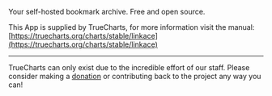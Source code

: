 Your self-hosted bookmark archive. Free and open source.

This App is supplied by TrueCharts, for more information visit the manual: [https://truecharts.org/charts/stable/linkace](https://truecharts.org/charts/stable/linkace)

---

TrueCharts can only exist due to the incredible effort of our staff.
Please consider making a [donation](https://truecharts.org/sponsor) or contributing back to the project any way you can!
